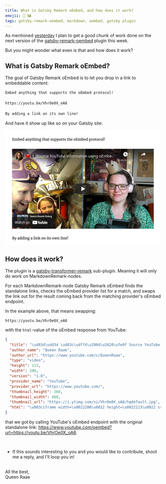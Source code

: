 ```yaml
---
title: What is Gatsby Remark oEmbed, and how does it work?
emojii: 📄 🖼
tags: gatsby-remark-oembed, markdown, oembed, gatsby plugin
---
```


As mentioned [yesterday](/2022-04-25-this-week/) I plan to get a good chunk of work done on the next version of the [gatsby-remark-oembed](https://github.com/queen-raae/gatsby-remark-oembed) plugin this week.

But you might wonder what even is that and how does it work?

## What is Gatsby Remark oEmbed?

The goal of Gatsby Remark oEmbed is to let you drop in a link to embeddable content:

```md
Embed anything that supports the oEmbed protocol!

https://youtu.be/VhrOe0X_oA8

By adding a link on its own line!
```

And have it show up like so on your Gatsby site:

![YouTube embedded in the html](./oEmbed-example.png)

## How does it work?

The plugin is a [gatsby-transformer-remark](https://github.com/gatsbyjs/gatsby/tree/master/packages/gatsby-transformer-remark) sub-plugin. Meaning it will only do work on MarkdownRemark-nodes.

For each MarkdownRemark-node Gatsby Remark oEmbed finds the standalone links, checks the oEmbed provider list for a match, and swaps the link out for the result coming back from the matching provider's oEmbed endpoint.

In the example above, that means swapping:

```
https://youtu.be/VhrOe0X_oA8
```

with the `html`-value of the oEmbed response from YouTube:

```json
{
  "title": "\ud83d\udd34 \ud83c\udff4\u200d\u2620\ufe0f Source YouTube information using oEmbed, no YouTube API Key needed \u00b7 #GatsbyJS Deep Dive",
  "author_name": "Queen Raae",
  "author_url": "https://www.youtube.com/c/QueenRaae",
  "type": "video",
  "height": 113,
  "width": 200,
  "version": "1.0",
  "provider_name": "YouTube",
  "provider_url": "https://www.youtube.com/",
  "thumbnail_height": 360,
  "thumbnail_width": 480,
  "thumbnail_url": "https://i.ytimg.com/vi/VhrOe0X_oA8/hqdefault.jpg",
  "html": "\u003ciframe width=\u0022200\u0022 height=\u0022113\u0022 src=\u0022https://www.youtube.com/embed/VhrOe0X_oA8?feature=oembed\u0022 frameborder=\u00220\u0022 allow=\u0022accelerometer; autoplay; clipboard-write; encrypted-media; gyroscope; picture-in-picture\u0022 allowfullscreen\u003e\u003c/iframe\u003e"
}
```

that we got by calling YouTube's oEmbed endpoint with the original standalone link: https://www.youtube.com/oembed?url=https://youtu.be/VhrOe0X_oA8.

&nbsp;

- If this sounds interesting to you and you would like to contribute, shoot me a reply, and I'll loop you in!

&nbsp;  
All the best,  
Queen Raae
